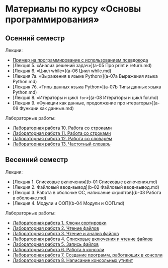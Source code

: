 # Материалы по курсу «Основы программирования»

## Осенний семестр

Лекции:

* [Пример на программирование с использованием псевдокода](pseudocode-pics/README.md)
* [Лекция 5. «Анализ решений задач»](a-05 Про print и return.md)
* [Лекция 6. «Цикл while»](a-06 Цикл while.md)
* [Лекция 7а. «Выражения в языке Python»](a-07a Выражения языка Python.md)
* [Лекция 7б. «Типы данных языка Python»](a-07b Типы данных языка Python.md)
* [Лекция 8. «Итераторы и цикл `for`»](a-08 Итераторы и цикл for.md)
* [Лекция 9. «Функции как данные, продолжение про итераторы»](a-09 Функции как данные.md)

Лабораторные работы:

* [Лабораторная работа 10. Работа со строками](a-lab10.md)
* [Лабораторная работа 11. Работа со строками](a-lab11.md)
* [Лабораторная работа 12. Работа со словарём](a-lab12.md)
* [Лабораторная работа 13. Частотный словарь](a-lab13.md)


## Весенний семестр

Лекции:

* [Лекция 1. Списковые включения](b-01 Списковые включения.md)
* [Лекция 2. Файловый ввод-вывод](b-02 Файловый ввод-вывод.md)
* [Лекция 3. Работа в оболочке ОС, написание скриптов](b-03 Работа в оболочке.md)
* [Лекция 4. Модули и ООП](b-04 Модули и ООП.md)

Лабораторные работы:

* [Лабораторная работа 1. Ключи сортировки](b-lab01.md)
* [Лабораторная работа 2. Чтение файлов](b-lab02.md)
* [Лабораторная работа 3. Чтение и анализ файлов](b-lab03.md)
* [Лабораторная работа 4. Списковые включения и чтение файлов](b-lab04.md)
* [Лабораторная работа 5. Запись файлов](b-lab05.md)
* [Лабораторная работа 6. Работа в консоли](b-lab06.md)
* [Лабораторная работа 7. Создание программ, работающих в консоли](b-lab07.md)
* [Лабораторная работа 8. Написание консольных утилит](b-lab08.md)
